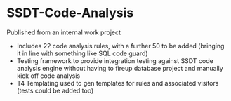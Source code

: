 # SSDT-Code-Analysis
Published from an internal work project

- Includes 22 code analysis rules, with a further 50 to be added (bringing it in line with something like SQL code guard)
- Testing framework to provide integration testing against SSDT code analysis engine without having to fireup database project 
  and manually kick off code analysis
- T4 Templating used to gen templates for rules and associated visitors (tests could be added too)
